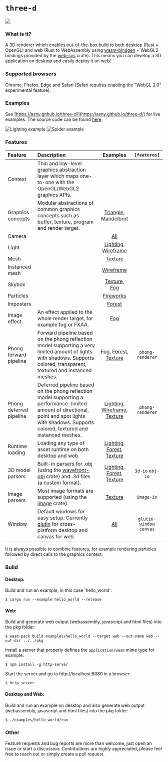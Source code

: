 # `three-d`

[![](http://meritbadge.herokuapp.com/three-d)](https://crates.io/crates/three-d)

### What is it?

A 3D renderer which enables out-of-the-box build to both desktop (Rust + OpenGL) and web 
(Rust to WebAssembly using [wasm-bindgen](https://rustwasm.github.io/wasm-bindgen/) + WebGL2 bindings provided by the [web-sys](https://rustwasm.github.io/wasm-bindgen/api/web_sys/) crate).
This means you can develop a 3D application on desktop and easily deploy it on web!

### Supported browsers

Chrome, Firefox, Edge and Safari (Safari requires enabling the "WebGL 2.0" experimental feature).

### Examples

See [https://asny.github.io/three-d/](https://asny.github.io/three-d/) for live examples.
The source code can be found [here](https://github.com/asny/three-d/tree/master/examples).

![Lighting example](https://asny.github.io/three-d/lighting.png)
![Spider example](https://asny.github.io/three-d/spider.png)

### Features

Feature | Description | Examples | `[features]`
:--- |:---| :---: | :---:
Context | Thin and low-level graphics abstraction layer which maps one-to-one with the OpenGL/WebGL2 graphics APIs. |  |
Graphics concepts | Modular abstractions of common graphics concepts such as buffer, texture, program and render target. | [Triangle](https://github.com/asny/three-d/tree/master/examples/triangle), [Mandelbrot](https://github.com/asny/three-d/tree/master/examples/mandelbrot)
Camera | | [All](https://asny.github.io/three-d/)
Light | | [Lighting](https://github.com/asny/three-d/tree/master/examples/lighting), [Wireframe](https://github.com/asny/three-d/tree/master/examples/wireframe)
Mesh |  | [Texture](https://github.com/asny/three-d/tree/master/examples/texture)
Instanced mesh | | [Wireframe](https://github.com/asny/three-d/tree/master/examples/wireframe)
Skybox |  | [Texture](https://github.com/asny/three-d/tree/master/examples/texture), [Fog](https://github.com/asny/three-d/tree/master/examples/fog)
Particles | | [Fireworks](https://github.com/asny/three-d/tree/master/examples/fireworks)
Imposters | | [Forest](https://github.com/asny/three-d/tree/master/examples/forest)
Image effect | An effect applied to the whole render target, for example fog or FXAA. | [Fog](https://github.com/asny/three-d/tree/master/examples/fog)
Phong forward pipeline | Forward pipeline based on the phong reflection model supporting a very limited amount of lights with shadows. Supports colored, transparent, textured and instanced meshes. | [Fog](https://github.com/asny/three-d/tree/master/examples/fog), [Forest](https://github.com/asny/three-d/tree/master/examples/forest), [Texture](https://github.com/asny/three-d/tree/master/examples/texture) | `phong-renderer`
Phong deferred pipeline | Deferred pipeline based on the phong reflection model supporting a performance-limited amount of directional, point and spot lights with shadows. Supports colored, textured and instanced meshes. | [Lighting](https://github.com/asny/three-d/tree/master/examples/lighting), [Wireframe](https://github.com/asny/three-d/tree/master/examples/wireframe), [Texture](https://github.com/asny/three-d/tree/master/examples/texture) | `phong-renderer`
Runtime loading | Loading any type of asset runtime on both desktop and web. | [Lighting](https://github.com/asny/three-d/tree/master/examples/lighting), [Forest](https://github.com/asny/three-d/tree/master/examples/forest), [Texture](https://github.com/asny/three-d/tree/master/examples/texture)
3D model parsers | Built-in parsers for .obj (using the [wavefront-obj](https://crates.io/crates/wavefront_obj) crate) and .3d files (a custom format). | [Lighting](https://github.com/asny/three-d/tree/master/examples/lighting), [Forest](https://github.com/asny/three-d/tree/master/examples/forest), [Texture](https://github.com/asny/three-d/tree/master/examples/texture) | `3d-io` `obj-io`
Image parsers | Most image formats are supported (using the [image](https://crates.io/crates/image) crate). | [Texture](https://github.com/asny/three-d/tree/master/examples/texture) | `image-io`
Window | Default windows for easy setup. Currently [glutin](https://crates.io/crates/glutin) for cross-platform desktop and canvas for web. | [All](https://asny.github.io/three-d/) | `glutin-window` `canvas` 

It is always possible to combine features, for example rendering particles followed by direct calls to the graphics context.

### Build

#### Desktop: 
Build and run an example, in this case 'hello_world':
```console
$ cargo run --example hello_world --release
``` 
#### Web: 
Build and generate web output (webassembly, javascript and html files) into the pkg folder:
```console
$ wasm-pack build examples/hello_world --target web --out-name web --out-dir ../../pkg
``` 
Install a server that properly defines the `application/wasm` mime type for example:
```console
$ npm install -g http-server
``` 
Start the server and go to http://localhost:8080 in a browser:
```console
$ http-server
``` 

#### Desktop and Web: 
Build and run an example on desktop and also generate web output (webassembly, javascript and html files) into the pkg folder:
```console
$ ./examples/hello_world/run 
``` 

### Other
Feature requests and bug reports are more than welcome, just open an issue or start a discussion. Contributions are highly appreciated, please feel free to reach out or simply create a pull request.